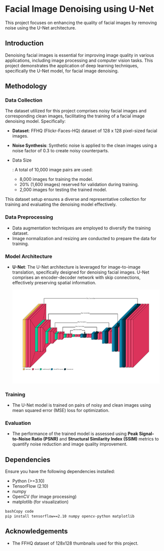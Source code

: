 #  Facial Image Denoising using U-Net

This project focuses on enhancing the quality of facial images by removing noise using the U-Net architecture.

## Introduction

Denoising facial images is essential for improving image quality in various applications, including image processing and computer vision tasks. This project demonstrates the application of deep learning techniques, specifically the U-Net model, for facial image denoising.

## Methodology

### Data Collection

The dataset utilized for this project comprises noisy facial images and corresponding clean images, facilitating the training of a facial image denoising model. Specifically:

- **Dataset**: FFHQ (Flickr-Faces-HQ) dataset of 128 x 128 pixel-sized facial images.

- **Noise Synthesis**: Synthetic noise is applied to the clean images using a noise factor of 0.3 to create noisy counterparts.

- Data Size

  : A total of 10,000 image pairs are used:

  - 8,000 images for training the model.
  - 20% (1,600 images) reserved for validation during training.
  - 2,000 images for testing the trained model.

This dataset setup ensures a diverse and representative collection for training and evaluating the denoising model effectively.

### Data Preprocessing

- Data augmentation techniques are employed to diversify the training dataset.
- Image normalization and resizing are conducted to prepare the data for training.

### Model Architecture

- **U-Net**: The U-Net architecture is leveraged for image-to-image translation, specifically designed for denoising facial images. U-Net comprises an encoder-decoder network with skip connections, effectively preserving spatial information.

  ![U-Net Architecture](https://github.com/mauluddin12z/FACIAL_IMAGE_DENOISING_UNET/blob/main/architecture_img/unet_architecture.png)

### Training

- The U-Net model is trained on pairs of noisy and clean images using mean squared error (MSE) loss for optimization.

### Evaluation

- The performance of the trained model is assessed using **Peak Signal-to-Noise Ratio (PSNR)** and **Structural Similarity Index (SSIM)** metrics to quantify noise reduction and image quality improvement.

## Dependencies

Ensure you have the following dependencies installed:

- Python (>=3.10)
- TensorFlow (2.10)
- numpy
- OpenCV (for image processing)
- matplotlib (for visualization)

```
bashCopy code
pip install tensorflow==2.10 numpy opencv-python matplotlib
```

## Acknowledgements

- The FFHQ dataset of 128x128 thumbnails used for this project.
